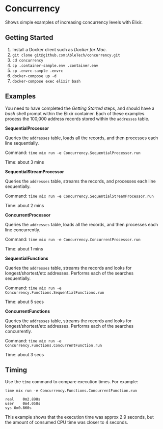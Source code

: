 # Concurrency

Shows simple examples of increasing concurrency levels with Elixir.

## Getting Started

1. Install a Docker client such as  _Docker for Mac_.
2. `git clone git@github.com:AbleTech/concurrency.git`
3. `cd concurrency`
4. `cp .container-sample.env .container.env`
5. `cp .envrc-sample .envrc`
6. `docker-compose up -d`
7. `docker-compose exec elixir bash`

## Examples

You need to have completed the _Getting Started_ steps, and should have a _bash_ 
shell prompt within the Elixir container. Each of these examples process the 100,000 address records stored within the `addresses` table.

**SequentialProcessor**

Queries the `addresses` table, loads all the records, and then processes each line sequentially.

Command: `time mix run -e Concurrency.SequentialProcessor.run`

Time: about 3 mins

**SequentialStreamProcessor**

Queries the `addresses` table, streams the records, and processes each line sequentially.

Command: `time mix run -e Concurrency.SequentialStreamProcessor.run`

Time: about 2 mins

**ConcurrentProcessor**

Queries the `addresses` table, loads all the records, and then processes each line concurrently.

Command: `time mix run -e Concurrency.ConcurrentProcessor.run`

Time: about 1 mins

**SequentialFunctions**

Queries the `addresses` table, streams the records and looks for longest/shortest/etc addresses. 
Performs each of the searches sequentially. 

Command: `time mix run -e Concurrency.Functions.SequentialFunctions.run`

Time: about 5 secs

**ConcurrentFunctions**

Queries the `addresses` table, streams the records and looks for longest/shortest/etc addresses. 
Performs each of the searches concurrently. 

Command: `time mix run -e Concurrency.Functions.ConcurrentFunction.run`

Time: about 3 secs

## Timing

Use the `time` command to compare execution times. For example: 

`time mix run -e Concurrency.Functions.ConcurrentFunction.run` 

```
real	0m2.898s
user	0m4.050s
sys	0m0.860s
```

This example shows that the execution time was approx 2.9 seconds, but the amount of consumed CPU time was closer to 4 seconds. 
